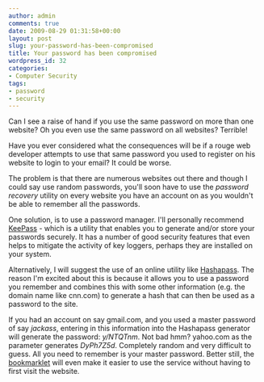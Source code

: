 ```yaml
---
author: admin
comments: true
date: 2009-08-29 01:31:58+00:00
layout: post
slug: your-password-has-been-compromised
title: Your password has been compromised
wordpress_id: 32
categories:
- Computer Security
tags:
- password
- security
---
```


Can I see a raise of hand if you use the same password on more than one website? Oh you even use the same password on all websites? Terrible!

Have you ever considered what the consequences will be if a rouge web developer attempts to use that same password you used to register on his website to login to your email? It could be worse.

The problem is that there are numerous websites out there and though I could say use random passwords, you'll soon have to use the _password recovery_ utility on every website you have an account on as you wouldn't be able to remember all the passwords.

One solution, is to use a password manager. I'll personally recommend [KeePass](http://keepass.info/) - which is a utility that enables you to generate and/or store your passwords securely. It has a number of good security features that even helps to mitigate the activity of key loggers, perhaps they are installed on your system.

Alternatively, I will suggest the use of an online utility like [Hashapass](http://www.hashapass.com/). The reason I'm excited about this is because it allows you to use a password you remember and combines this with some other information (e.g. the domain name like cnn.com) to generate a hash that can then be used as a password to the site.

If you had an account on say gmail.com, and you used a master password of say _jackass_, entering in this information into the Hashapass generator will generate the password: _y/NTQTnm_. Not bad hmm? yahoo.com as the parameter generates _DyPh7Z5d_. Completely random and very difficult to guess. All you need to remember is your master password. Better still, the [bookmarklet](http://www.hashapass.com/bookmarklet.html) will even make it easier to use the service without having to first visit the website.
